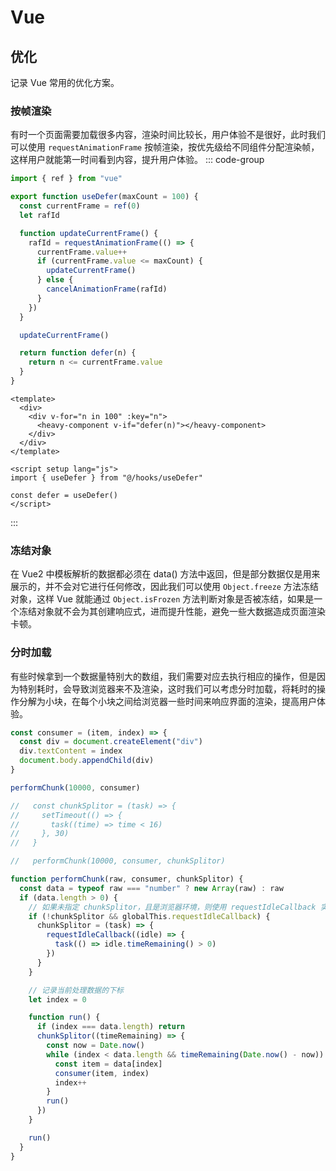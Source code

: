 # Vue

## 优化

记录 Vue 常用的优化方案。

### 按帧渲染

有时一个页面需要加载很多内容，渲染时间比较长，用户体验不是很好，此时我们可以使用 `requestAnimationFrame` 按帧渲染，按优先级给不同组件分配渲染帧，这样用户就能第一时间看到内容，提升用户体验。
::: code-group

```js [useDefer.js]
import { ref } from "vue"

export function useDefer(maxCount = 100) {
  const currentFrame = ref(0)
  let rafId

  function updateCurrentFrame() {
    rafId = requestAnimationFrame(() => {
      currentFrame.value++
      if (currentFrame.value <= maxCount) {
        updateCurrentFrame()
      } else {
        cancelAnimationFrame(rafId)
      }
    })
  }

  updateCurrentFrame()

  return function defer(n) {
    return n <= currentFrame.value
  }
}
```

```vue [index.vue]
<template>
  <div>
    <div v-for="n in 100" :key="n">
      <heavy-component v-if="defer(n)"></heavy-component>
    </div>
  </div>
</template>

<script setup lang="js">
import { useDefer } from "@/hooks/useDefer"

const defer = useDefer()
</script>
```

:::

### 冻结对象

在 Vue2 中模板解析的数据都必须在 data() 方法中返回，但是部分数据仅是用来展示的，并不会对它进行任何修改，因此我们可以使用 `Object.freeze` 方法冻结对象，这样 Vue 就能通过 `Object.isFrozen` 方法判断对象是否被冻结，如果是一个冻结对象就不会为其创建响应式，进而提升性能，避免一些大数据造成页面渲染卡顿。

### 分时加载

有些时候拿到一个数据量特别大的数组，我们需要对应去执行相应的操作，但是因为特别耗时，会导致浏览器来不及渲染，这时我们可以考虑分时加载，将耗时的操作分解为小块，在每个小块之间给浏览器一些时间来响应界面的渲染，提高用户体验。

```js
const consumer = (item, index) => {
  const div = document.createElement("div")
  div.textContent = index
  document.body.appendChild(div)
}

performChunk(10000, consumer)

//   const chunkSplitor = (task) => {
//     setTimeout(() => {
//       task((time) => time < 16)
//     }, 30)
//   }

//   performChunk(10000, consumer, chunkSplitor)

function performChunk(raw, consumer, chunkSplitor) {
  const data = typeof raw === "number" ? new Array(raw) : raw
  if (data.length > 0) {
    // 如果未指定 chunkSplitor，且是浏览器环境，则使用 requestIdleCallback 实现 chunkSplitor
    if (!chunkSplitor && globalThis.requestIdleCallback) {
      chunkSplitor = (task) => {
        requestIdleCallback((idle) => {
          task(() => idle.timeRemaining() > 0)
        })
      }
    }

    // 记录当前处理数据的下标
    let index = 0

    function run() {
      if (index === data.length) return
      chunkSplitor((timeRemaining) => {
        const now = Date.now()
        while (index < data.length && timeRemaining(Date.now() - now)) {
          const item = data[index]
          consumer(item, index)
          index++
        }
        run()
      })
    }

    run()
  }
}
```
